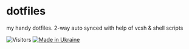 # dotfiles
my handy dotfiles. 2-way auto synced with help of vcsh &amp; shell scripts

![Visitors](https://api.visitorbadge.io/api/visitors?path=https%3A%2F%2Fgithub.com%2FZuBB%2Fdotfiles&label=Page%20Views&countColor=%23dce775&style=flat&labelStyle=none) [![Made in Ukraine](https://img.shields.io/badge/made_in-ukraine-ffd700.svg?labelColor=0057b7)](https://stand-with-ukraine.pp.ua)
